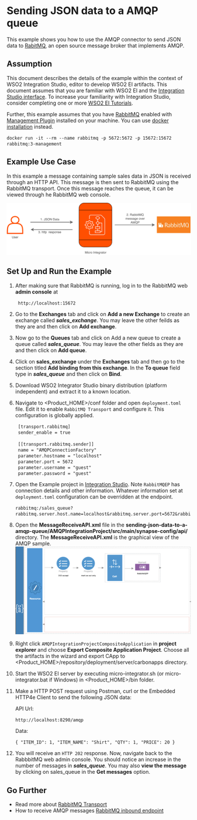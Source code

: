 # Sending JSON data to a AMQP queue

This example shows you how to use the AMQP connector to send JSON data to [RabitMQ](https://www.rabbitmq.com/#features), an open source message broker that implements AMQP.

## Assumption

This document describes the details of the example within the context of WSO2 Integration Studio, editor to develop WSO2 EI artifacts. This document assumes that you are familiar with WSO2 EI and the [Integration Studio interface](https://ei.docs.wso2.com/en/latest/micro-integrator/develop/WSO2-Integration-Studio/). To increase your familiarity with Integration Studio, consider completing one or more [WSO2 EI Tutorials](https://ei.docs.wso2.com/en/latest/micro-integrator/use-cases/integration-use-cases/).

Further, this example assumes that you have [RabbitMQ](https://www.rabbitmq.com/download.html) enabled with [Management Plugin](http://www.thegeekstuff.com/2013/10/enable-rabbitmq-management-plugin/) installed on your machine. You can use [docker installation](https://registry.hub.docker.com/_/rabbitmq/) instead.

```
docker run -it --rm --name rabbitmq -p 5672:5672 -p 15672:15672 rabbitmq:3-management
```

## Example Use Case

In this example a message containing sample sales data in JSON is received through an HTTP API. This message is then sent to RabbitMQ using the RabbitMQ transport. Once this message reaches the queue, it can be viewed through he RabbitMQ web console.

![SendingMessageToRabbitMQUseCase](../resources/images/sending-json-data-to-a-amqp-queue/sending-json-data-to-a-amqp-queue-use-case.png?raw=true "Sending message to RabbitMQ")

## Set Up and Run the Example

1. After making sure that RabbitMQ is running, log in to the RabbitMQ web **admin console** at
   ```
    http://localhost:15672
   ```
2. Go to the **Exchanges** tab and click on **Add a new Exchange** to create an exchange called ***sales_exchange***. You may leave the other feilds as they are and then click on **Add exchange**.
3. Now go to the **Queues** tab and click on Add a new queue to create a queue called ***sales_queue***. You may leave the other fields as they are and then click on **Add queue**.
4. Click on **sales_exchange** under the **Exchanges** tab and then go to the section titled **Add binding from this exchange**. In the **To queue** field type in ***sales_queue*** and then click on **Bind**.
5. Download WSO2 Integrator Studio binary distribution (platform independent) and extract it to a known location. 
6. Navigate to <Product_HOME>/conf folder and open `deployment.toml` file. Edit it to enable `RabbitMQ Transport` and configure it. This configuration is globally applied. 
   ```
    [transport.rabbitmq]
    sender_enable = true

    [[transport.rabbitmq.sender]]
    name = "AMQPConnectionFactory"
    parameter.hostname = "localhost"
    parameter.port = 5672
    parameter.username = "guest"
    parameter.password = "guest"
   ```
7. Open the Example project in [Integration Studio](https://ei.docs.wso2.com/en/latest/micro-integrator/develop/WSO2-Integration-Studio/). Note `RabbitMQEP` has connection details and other    information. Whatever information set at `deployment.toml` configuration can be overridden at the endpoint. 
    ```
    rabbitmq:/sales_queue?rabbitmq.server.host.name=localhost&rabbitmq.server.port=5672&rabbitmq.queue.name=sales_queue&rabbitmq.queue.route.key=sales_queue&rabbitmq.exchange.name=sales_exchange
    ```
8. Open the **MessageReceiveAPI.xml** file in the **sending-json-data-to-a-amqp-queue/AMQPIntegrationProject/src/main/synapse-config/api/** directory. The **MessageReceiveAPI.xml** is the graphical view of the AMQP sample.
![SendingMessageToRabbitMQScreenshot](../resources/images/sending-json-data-to-a-amqp-queue/sending-json-data-to-a-amqp-queue.png?raw=true "Sending message to RabbitMQ")
9. Right click `AMQPIntegrationProjectCompositeApplication` in **project explorer**  and choose **Export Composite Application Project**. Choose all the artifacts in the wizard and export CApp to <Product_HOME>/repository/deployment/server/carbonapps directory. 
10. Start the WSO2 EI server by executing  micro-integrator.sh (or micro-integrator.bat if Windows) in <Product_HOME>/bin folder. 
11. Make a HTTP POST request using Postman, curl or the Embedded HTTP4e Client to send the following JSON data:

    API Url:
    ```
    http://localhost:8290/amqp
    ```
    Data: 
    ```
    { "ITEM_ID": 1, "ITEM_NAME": "Shirt", "QTY": 1, "PRICE": 20 }
    ```
12. You will receive an `HTTP 202` response. Now, navigate back to the RabbbitMQ web admin console. You should notice an increase in the number of messages in ***sales_queue***. You may also **view  the message** by clicking on sales_queue in the **Get messages** option.

## Go Further

* Read more about [RabbitMQ Transport](https://ei.docs.wso2.com/en/latest/micro-integrator/references/synapse-properties/transport-parameters/rabbitmq-transport-parameters/)
* How to receive AMQP messages [RabbitMQ inbound endpoint](https://ei.docs.wso2.com/en/latest/micro-integrator/references/synapse-properties/inbound-endpoints/event-based-inbound-endpoints/rabbitmq-inbound-endpoint-properties/) 

